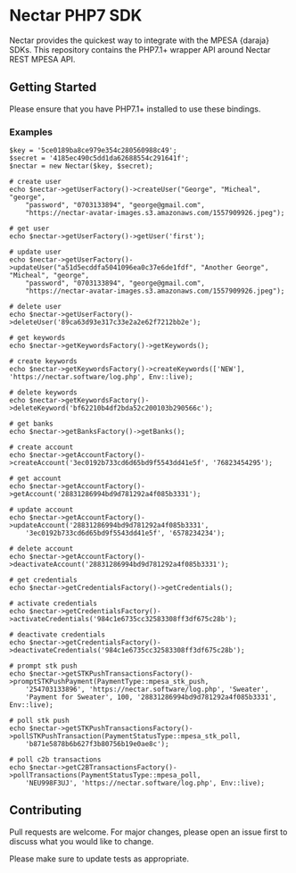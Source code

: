 # Nectar PHP7 SDK

Nectar provides the quickest way to integrate with the MPESA {daraja} SDKs. This repository contains the PHP7.1+ wrapper API around Nectar REST MPESA API.

## Getting Started

Please ensure that you have PHP7.1+ installed to use these bindings.

### Examples


```
$key = '5ce0189ba8ce979e354c280560988c49';
$secret = '4185ec490c5dd1da62688554c291641f';
$nectar = new Nectar($key, $secret);

# create user
echo $nectar->getUserFactory()->createUser("George", "Micheal", "george",
    "password", "0703133894", "george@gmail.com",
    "https://nectar-avatar-images.s3.amazonaws.com/1557909926.jpeg");

# get user
echo $nectar->getUserFactory()->getUser('first');

# update user
echo $nectar->getUserFactory()->updateUser("a51d5ecddfa5041096ea0c37e6de1fdf", "Another George", "Micheal", "george",
    "password", "0703133894", "george@gmail.com",
    "https://nectar-avatar-images.s3.amazonaws.com/1557909926.jpeg");

# delete user
echo $nectar->getUserFactory()->deleteUser('89ca63d93e317c33e2a2e62f7212bb2e');

# get keywords
echo $nectar->getKeywordsFactory()->getKeywords();

# create keywords
echo $nectar->getKeywordsFactory()->createKeywords(['NEW'], 'https://nectar.software/log.php', Env::live);

# delete keywords
echo $nectar->getKeywordsFactory()->deleteKeyword('bf62210b4df2bda52c200103b290566c');

# get banks
echo $nectar->getBanksFactory()->getBanks();

# create account
echo $nectar->getAccountFactory()->createAccount('3ec0192b733cd6d65bd9f5543dd41e5f', '76823454295');

# get account
echo $nectar->getAccountFactory()->getAccount('28831286994bd9d781292a4f085b3331');

# update account
echo $nectar->getAccountFactory()->updateAccount('28831286994bd9d781292a4f085b3331',
    '3ec0192b733cd6d65bd9f5543dd41e5f', '6578234234');

# delete account
echo $nectar->getAccountFactory()->deactivateAccount('28831286994bd9d781292a4f085b3331');

# get credentials
echo $nectar->getCredentialsFactory()->getCredentials();

# activate credentials
echo $nectar->getCredentialsFactory()->activateCredentials('984c1e6735cc32583308ff3df675c28b');

# deactivate credentials
echo $nectar->getCredentialsFactory()->deactivateCredentials('984c1e6735cc32583308ff3df675c28b');

# prompt stk push
echo $nectar->getSTKPushTransactionsFactory()->promptSTKPushPayment(PaymentType::mpesa_stk_push,
    '254703133896', 'https://nectar.software/log.php', 'Sweater',
    'Payment for Sweater', 100, '28831286994bd9d781292a4f085b3331', Env::live);

# poll stk push
echo $nectar->getSTKPushTransactionsFactory()->pollSTKPushTransaction(PaymentStatusType::mpesa_stk_poll,
    'b871e5878b6b627f3b80756b19e0ae8c');

# poll c2b transactions
echo $nectar->getC2BTransactionsFactory()->pollTransactions(PaymentStatusType::mpesa_poll,
    'NEU998F3UJ', 'https://nectar.software/log.php', Env::live);

```

## Contributing
Pull requests are welcome. For major changes, please open an issue first to discuss what you would like to change.

Please make sure to update tests as appropriate.
